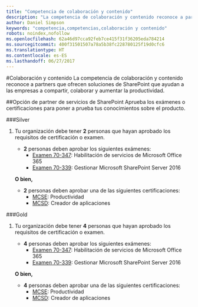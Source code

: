 ```yaml
---
title: "Competencia de colaboración y contenido"
description: "La competencia de colaboración y contenido reconoce a partners que ofrecen soluciones de SharePoint que ayudan a las empresas a compartir, colaborar y aumentar la productividad."
author: Daniel Simpson
keywords: "competencia,competencias,colaboración y contenido"
robots: noindex,nofollow
ms.openlocfilehash: 62a46d97cca92feb7ce415f31f36205eda784214
ms.sourcegitcommit: 400f31501507a78a5b38fc228780125f19d0cfc6
ms.translationtype: HT
ms.contentlocale: es-ES
ms.lasthandoff: 06/27/2017
---
```

#<a name="collaboration-and-content"></a>Colaboración y contenido
La competencia de colaboración y contenido reconoce a partners que ofrecen soluciones de SharePoint que ayudan a las empresas a compartir, colaborar y aumentar la productividad.

##<a name="sharepoint-services-partner-option"></a>Opción de partner de servicios de SharePoint
Aprueba los exámenes o certificaciones para poner a prueba tus conocimientos sobre el producto.

###<a name="silver"></a>Silver

1. Tu organización debe tener **2** personas que hayan aprobado los requisitos de certificación o examen.

    - **2** personas deben aprobar los siguientes exámenes:
        - [Examen 70-347](https://www.microsoft.com/en-us/learning/exam-70-347.aspx): Habilitación de servicios de Microsoft Office 365
        - [Examen 70-339](https://www.microsoft.com/en-us/learning/exam-70-339.aspx): Gestionar Microsoft SharePoint Server 2016

    **O bien,**

    - **2** personas deben aprobar una de las siguientes certificaciones:
        - [MCSE](https://www.microsoft.com/en-us/learning/mcse-productivity-certification.aspx): Productividad
        - [MCSD](https://www.microsoft.com/en-us/learning/mcsd-app-builder-certification.aspx): Creador de aplicaciones

###<a name="gold"></a>Gold
1. Tu organización debe tener **4** personas que hayan aprobado los requisitos de certificación o examen.

    - **4** personas deben aprobar los siguientes exámenes:
        - [Examen 70-347](https://www.microsoft.com/en-us/learning/exam-70-347.aspx): Habilitación de servicios de Microsoft Office 365
        - [Examen 70-339](https://www.microsoft.com/en-us/learning/exam-70-339.aspx): Gestionar Microsoft SharePoint Server 2016

    **O bien,**

    - **4** personas deben aprobar una de las siguientes certificaciones:
        - [MCSE](https://www.microsoft.com/en-us/learning/mcse-productivity-certification.aspx): Productividad
        - [MCSD](https://www.microsoft.com/en-us/learning/mcsd-app-builder-certification.aspx): Creador de aplicaciones
 


